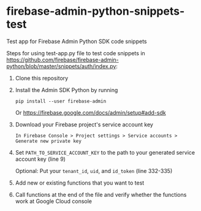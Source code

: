 # firebase-admin-python-snippets-test
Test app for Firebase Admin Python SDK code snippets

Steps for using test-app.py file to test code snippets in https://github.com/firebase/firebase-admin-python/blob/master/snippets/auth/index.py:

1.  Clone this repository

1.  Install the Admin SDK Python by running

    ```
    pip install --user firebase-admin
    ```
    Or https://firebase.google.com/docs/admin/setup#add-sdk

1.  Download your Firebase project's service account key

    `In Firebase Console > Project settings > Service accounts > Generate new
    private key`

1.  Set `PATH_TO_SERVICE_ACCOUNT_KEY` to the path to your generated service account key (line 9)

    Optional: Put your `tenant_id`, `uid`, and `id_token` (line 332-335)

1.  Add new or existing functions that you want to test

1.  Call functions at the end of the file and verify whether the functions work
    at Google Cloud console